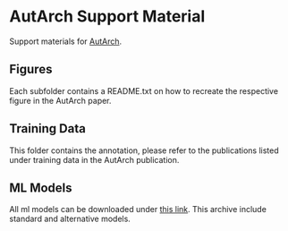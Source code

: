 # AutArch Support Material

Support materials for [AutArch](https://arxiv.org/abs/2311.17978).

## Figures
Each subfolder contains a README.txt on how to recreate the respective figure in the AutArch paper.

## Training Data
This folder contains the annotation, please refer to the publications listed under training data in the AutArch publication.

## ML Models
All ml models can be downloaded under [this link](https://seafile.rlp.net/f/92c5a70002c4473f8ba4/). This archive include standard
and alternative models.
